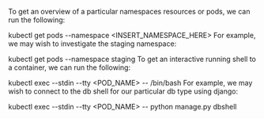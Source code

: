 To get an overview of a particular namespaces resources or pods, we can run the following:

kubectl get pods --namespace <INSERT_NAMESPACE_HERE>
For example, we may wish to investigate the staging namespace:

kubectl get pods --namespace staging
To get an interactive running shell to a container, we can run the following:

kubectl exec --stdin --tty <POD_NAME> -- /bin/bash
For example, we may wish to connect to the db shell for our particular db type using django:

kubectl exec --stdin --tty <POD_NAME> -- python manage.py dbshell